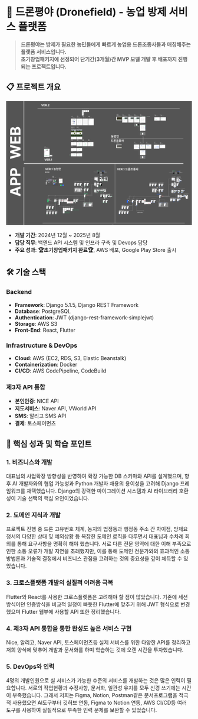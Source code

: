 # 🚁 드론평야 (Dronefield) - 농업 방제 서비스 플랫폼

> **드론평야는 방제가 필요한 농민들에게 빠르게 농업용 드론조종사들과 매칭해주는 플랫폼 서비스입니다.\
초기창업패키지에 선정되어 단기간(3개월)간 MVP 모델 개발 후 배포까지 진행되는 프로젝트입니다.**

## 📋 프로젝트 개요

![기획이미지](./img/Figma(1).png)
- **개발 기간**: 2024년 12월 ~ 2025년 8월
- **담당 직무**: 백엔드 API 시스템 및 인프라 구축 및 Devops 담당
- **주요 성과**:  **🏆초기창업패키지 완료🏆**, AWS 배포, Google Play Store 출시

## 🛠 기술 스택

### Backend
- **Framework**: Django 5.1.5, Django REST Framework
- **Database**: PostgreSQL
- **Authentication**: JWT (django-rest-framework-simplejwt)
- **Storage**: AWS S3
- **Front-End**: React, Flutter

### Infrastructure & DevOps
- **Cloud**: AWS (EC2, RDS, S3, Elastic Beanstalk)
- **Containerization**: Docker
- **CI/CD**: AWS CodePipeline, CodeBuild

### 제3자 API 통합
- **본인인증**: NICE API
- **지도서비스**: Naver API, VWorld API  
- **SMS**: 알리고 SMS API
- **결제**: 토스페이먼츠

## 🎯 핵심 성과 및 학습 포인트

### 1. 비즈니스와 개발
대표님의 사업확장 방향성을 반영하여 확장 가능한 DB 스키마와 API를 설계했으며, 향후 AI 개발자와의 협업 가능성과 Python 개발자 채용의 용이성을 고려해 Django 프레임워크를 채택했습니다. Django의 강력한 마이그레이션 시스템과 AI 라이브러리 호환성이 기술 선택의 핵심 요인이었습니다. 

### 2. 도메인 지식과 개발
프로젝트 진행 중 드론 고유번호 체계, 농지의 법정동과 행정동 주소 간 차이점, 방제요청서의 다양한 상태 및 예외상황 등 복잡한 도메인 로직을 다루면서 대표님과 수차례 회의를 통해 요구사항을 명확히 해야 했습니다. 서로 다른 전문 영역에 대한 이해 부족으로 인한 소통 오류가 개발 지연을 초래했지만, 이를 통해 도메인 전문가와의 효과적인 소통 방법론과 기술적 결정에서 비즈니스 관점을 고려하는 것의 중요성을 깊이 체득할 수 있었습니다.

### 3. 크로스플랫폼 개발의 실질적 어려움 극복
Flutter와 React를 사용한 크로스플렛폼은 고려해야 할 점이 많았습니다. 기존에 세션방식이던 인증방식을 비교적 일정이 빠듯한 Flutter에 맞추기 위해 JWT 형식으로 변경했으며 Flutter 웹뷰에 사용할 API 또한 정리했습니다.


### 4. 제3자 API 통합을 통한 완성도 높은 서비스 구현
Nice, 알리고, Naver API, 토스페이먼츠등 실제 서비스를 위한 다양한 API를 정리하고 저희 양식에 맞추어 개발과 문서화를 하며 학습하는 것에 오랜 시간을 투자했습니다.

### 5. DevOps와 인력
4명의 개발인원으로 실 서비스가 가능한 수준의 서비스를 개발하는 것은 많은 인력이 필요합니다. 서로의 작업현황과 수정사항, 문서화, 일관성 유지를 모두 신경 쓰기에는 시간이 부족했습니다. 그래서 저희는 Figma, Notion, Postman같은 문서프로그램을 적극적 사용했으면 AI도구부터 깃허브 연동, Figma to Notion 연동, AWS CI/CD등 여러 도구를 사용하여 실질적으로 부족한 인력 문제를 보완할 수 있었습니다.